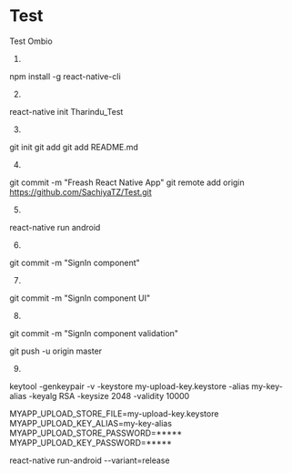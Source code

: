 # Test
Test Ombio

1. 
npm install -g react-native-cli

2. 
react-native init Tharindu_Test

3.
git init
git add
git add README.md

4.
git commit -m "Freash React Native App"
git remote add origin https://github.com/SachiyaTZ/Test.git

5.
react-native run android

6.
git commit -m "SignIn component"

7.
git commit -m "SignIn component UI"

8.
git commit -m "SignIn component validation"

git push -u origin master

9.
keytool -genkeypair -v -keystore my-upload-key.keystore -alias my-key-alias -keyalg RSA -keysize 2048 -validity 10000

MYAPP_UPLOAD_STORE_FILE=my-upload-key.keystore
MYAPP_UPLOAD_KEY_ALIAS=my-key-alias
MYAPP_UPLOAD_STORE_PASSWORD=*****
MYAPP_UPLOAD_KEY_PASSWORD=*****

react-native run-android --variant=release
